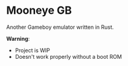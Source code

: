 # Mooneye GB

Another Gameboy emulator written in Rust. 

**Warning**:

* Project is WIP
* Doesn't work properly without a boot ROM
